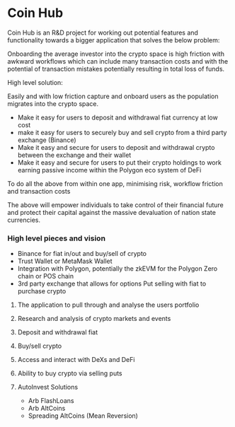 # Coin Hub

Coin Hub is an R&D project for working out potential features and functionality towards a bigger application that solves the below problem:

Onboarding the average investor into the crypto space is high friction with awkward workflows which can include many transaction costs and with the potential of transaction mistakes potentially resulting in total loss of funds.

High level solution:

Easily and with low friction capture and onboard users as the population migrates into the crypto space.

- Make it easy for users to deposit and withdrawal fiat currency at low cost
- make it easy for users to securely buy and sell crypto from a third party exchange (Binance)
- Make it easy and secure for users to deposit and withdrawal crypto between the exchange and their wallet
- Make it easy and secure for users to put their crypto holdings to work earning passive income within the Polygon eco system of DeFi

To do all the above from within one app, minimising risk, workflow friction and transaction costs

The above will empower individuals to take control of their financial future and protect their capital against the massive devaluation of nation state currencies.

### High level pieces and vision

- Binance for fiat in/out and buy/sell of crypto
- Trust Wallet or MetaMask Wallet
- Integration with Polygon, potentially the zkEVM for the Polygon Zero chain or POS chain
- 3rd party exchange that allows for options Put selling with fiat to purchase crypto

1. The application to pull through and analyse the users portfolio
2. Research and analysis of crypto markets and events
3. Deposit and withdrawal fiat
4. Buy/sell crypto
5. Access and interact with DeXs and DeFi
6. Ability to buy crypto via selling puts

7. AutoInvest Solutions
   - Arb FlashLoans
   - Arb AltCoins
   - Spreading AltCoins (Mean Reversion)
